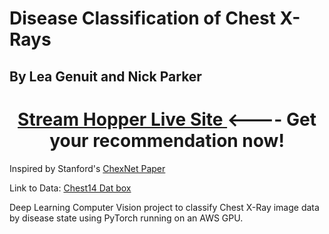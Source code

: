# Disease Classification of Chest X-Rays
## By Lea Genuit and Nick Parker



<h1 align = 'center'><a href="https://upload.wikimedia.org/wikipedia/commons/thumb/a/a1/Normal_posteroanterior_%28PA%29_chest_radiograph_%28X-ray%29.jpg/1280px-Normal_posteroanterior_%28PA%29_chest_radiograph_%28X-ray%29.jpg">Stream Hopper Live Site </a><---- Get your recommendation now!</h1>

Inspired by Stanford's [ChexNet Paper](https://stanfordmlgroup.github.io/projects/chexnet/)

Link to Data: [Chest14 Dat box](https://nihcc.app.box.com/v/ChestXray-NIHCC)

Deep Learning Computer Vision project to classify Chest X-Ray image data by disease state using PyTorch running on an AWS GPU.

